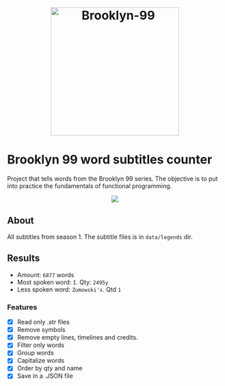 <h1 align="center">
  <img alt="Brooklyn-99" title="Brooklyn 99 Words Counter" src="https://upload.wikimedia.org/wikipedia/commons/f/ff/Brooklyn-99-logo.jpg" width="300px" />
</h1>

# Brooklyn 99 word subtitles counter
Project that tells words from the Brooklyn 99 series. The objective is to put into practice the fundamentals of functional programming.

<p align="center">
  <img src="https://img.shields.io/badge/language-javascript-green"/>
</p>

## About
All subtitles from season 1. The subtitle files is in `data/legends` dir.

## Results
 - Amount: `6877` words
 - Most spoken word: `I`. Qty: `2495y`
 - Less spoken word: `Zumowski's`. Qtd `1`

### Features

- [x] Read only .str files
- [x] Remove symbols
- [x] Remove empty lines, timelines and credits.
- [x] Filter only words 
- [x] Group words
- [x] Capitalize words
- [x] Order by qty and name
- [x] Save in a .JSON file
